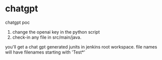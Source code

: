 # chatgpt
chatgpt poc

1) change the openai key in the python script
2) check-in any file in src/main/java.

you'll get a chat gpt generated junits in jenkins root workspace. file names will have filenames starting with 'Test*'
